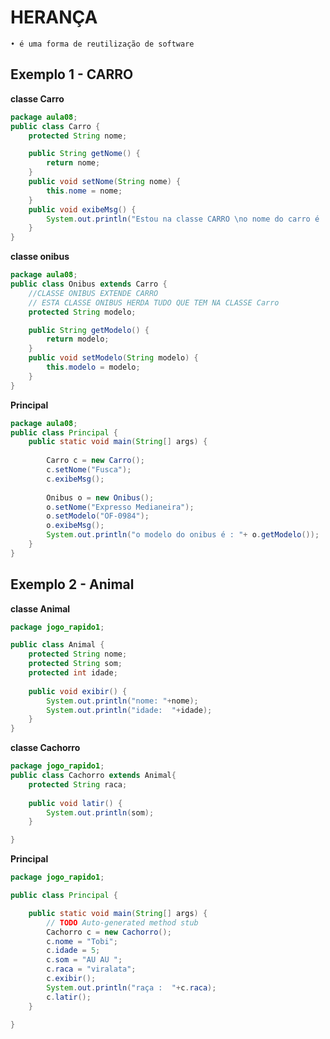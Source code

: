 # HERANÇA
    • é uma forma de reutilização de software

## Exemplo 1 - CARRO
**classe Carro**
```.java
package aula08;
public class Carro {
	protected String nome;

	public String getNome() {
		return nome;
	}
	public void setNome(String nome) {
		this.nome = nome;
	}
	public void exibeMsg() {
		System.out.println("Estou na classe CARRO \no nome do carro é : "+nome);
	}
}

```
**classe onibus**
```.java
package aula08;
public class Onibus extends Carro {
	//CLASSE ONIBUS EXTENDE CARRO
	// ESTA CLASSE ONIBUS HERDA TUDO QUE TEM NA CLASSE Carro
	protected String modelo;

	public String getModelo() {
		return modelo;
	}
	public void setModelo(String modelo) {
		this.modelo = modelo;
	}
}

```
**Principal**
```.java
package aula08;
public class Principal {
	public static void main(String[] args) {
		
		Carro c = new Carro();
		c.setNome("Fusca");
		c.exibeMsg();
		
		Onibus o = new Onibus();
		o.setNome("Expresso Medianeira");
		o.setModelo("OF-0984");
		o.exibeMsg();
		System.out.println("o modelo do onibus é : "+ o.getModelo());	
	}
}

```

## Exemplo 2 - Animal
**classe Animal**
```.java
package jogo_rapido1;

public class Animal {
	protected String nome;
	protected String som;
	protected int idade;
	
	public void exibir() {
		System.out.println("nome: "+nome);
		System.out.println("idade:  "+idade);
	}
}

```
**classe Cachorro**
```.java
package jogo_rapido1;
public class Cachorro extends Animal{
	protected String raca;
	
	public void latir() {
		System.out.println(som);
	}

}

```
**Principal**
```.java
package jogo_rapido1;

public class Principal {

	public static void main(String[] args) {
		// TODO Auto-generated method stub
		Cachorro c = new Cachorro();
		c.nome = "Tobi";
		c.idade = 5;
		c.som = "AU AU ";
		c.raca = "viralata";
		c.exibir();
		System.out.println("raça :  "+c.raca);
		c.latir();
	}

}

```
